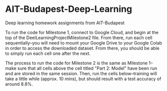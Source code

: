 # AIT-Budapest-Deep-Learning

Deep learning homework assignments from AIT-Budapest

To run the code for Milestone 1, connect to Google Cloud, and begin at the top of the DeelLearningProjectMilestone2 file. From there, run each cell sequentially–you will need to mount your Google Drive to your Google Colab in order to access the downloaded dataset. From there, you should be able to simply run each cell one after the next.

The process to run the code for Milestone 2 is the same as Milestone 1–make sure that all cells above the cell titled "Part 2: Model" have been run and are stored in the same session. Then, run the cells below–training will take a little while (approx. 10 mins), but should result with a test accuracy of around 8.8%.
